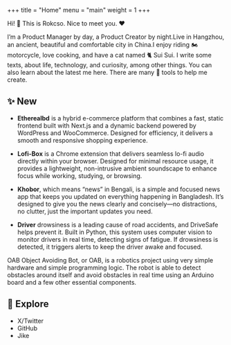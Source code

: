 +++
title = "Home"
menu = "main"
weight = 1
+++

Hi! 👋 This is Rokcso.
Nice to meet you. ❤️

I’m a Product Manager by day, a Product Creator by night.Live in Hangzhou, an ancient, beautiful and comfortable city in China.I enjoy riding 🏍️ motorcycle, love cooking, and have a cat named 🐈 Sui Sui. I write some texts, about life, technology, and curiosity, among other things. You can also learn about the latest me here. There are many 🧰 tools to help me create.

## ✨ New


- **Etherealbd** is a hybrid e-commerce platform that combines a fast, static frontend built with Next.js and a dynamic backend powered by WordPress and WooCommerce. Designed for efficiency, it delivers a smooth and responsive shopping experience.

- **Lofi-Box** is a Chrome extension that delivers seamless lo-fi audio directly within your browser. Designed for minimal resource usage, it provides a lightweight, non-intrusive ambient soundscape to enhance focus while working, studying, or browsing.

- **Khobor**, which means “news” in Bengali, is a simple and focused news app that keeps you updated on everything happening in Bangladesh. It’s designed to give you the news clearly and concisely—no distractions, no clutter, just the important updates you need.

- **Driver** drowsiness is a leading cause of road accidents, and DriveSafe helps prevent it. Built in Python, this system uses computer vision to monitor drivers in real time, detecting signs of fatigue. If drowsiness is detected, it triggers alerts to keep the driver awake and focused.

OAB
Object Avoiding Bot, or OAB, is a robotics project using very simple hardware and simple programming logic. The robot is able to detect obstacles around itself and avoid obstacles in real time using an Arduino board and a few other essential components.

## 🌲 Explore

- X/Twitter
- GitHub
- Jike